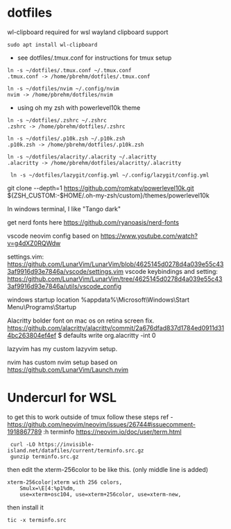 # dotfiles
wl-clipboard required for wsl wayland clipboard support
```
sudo apt install wl-clipboard
```

- see dotfiles/.tmux.conf for instructions for tmux setup
```
ln -s ~/dotfiles/.tmux.conf ~/.tmux.conf
.tmux.conf -> /home/pbrehm/dotfiles/.tmux.conf
```

```
ln -s ~/dotfiles/nvim ~/.config/nvim
nvim -> /home/pbrehm/dotfiles/nvim
```

- using oh my zsh with powerlevel10k theme
```
ln -s ~/dotfiles/.zshrc ~/.zshrc
.zshrc -> /home/pbrehm/dotfiles/.zshrc
```

```
ln -s ~/dotfiles/.p10k.zsh ~/.p10k.zsh
.p10k.zsh -> /home/pbrehm/dotfiles/.p10k.zsh
```

```
ln -s ~/dotfiles/alacrity/.alacrity ~/.alacritty
.alacritty -> /home/pbrehm/dotfiles/alacritty/.alacritty
```

```
 ln -s ~/dotfiles/lazygit/config.yml ~/.config/lazygit/config.yml
```
git clone --depth=1 https://github.com/romkatv/powerlevel10k.git ${ZSH_CUSTOM:-$HOME/.oh-my-zsh/custom}/themes/powerlevel10k


In windows terminal, I like "Tango dark"

get nerd fonts here
https://github.com/ryanoasis/nerd-fonts

vscode neovim config based on
https://www.youtube.com/watch?v=g4dXZ0RQWdw

settings.vim: https://github.com/LunarVim/LunarVim/blob/4625145d0278d4a039e55c433af9916d93e7846a/vscode/settings.vim
vscode keybindings and setting: https://github.com/LunarVim/LunarVim/tree/4625145d0278d4a039e55c433af9916d93e7846a/utils/vscode_config

windows startup location
%appdata%\Microsoft\Windows\Start Menu\Programs\Startup

Alacritty bolder font on mac os on retina screen fix.
https://github.com/alacritty/alacritty/commit/2a676dfad837d1784ed0911d314bc263804ef4ef
$ defaults write org.alacritty -int 0

lazyvim has my custom lazyvim setup.

nvim has custom nvim setup based on https://github.com/LunarVim/Launch.nvim

# Undercurl for WSL

 to get this to work outside of tmux follow these steps
 ref - https://github.com/neovim/neovim/issues/26744#issuecomment-1918867789
 :h terminfo https://neovim.io/doc/user/term.html

```
 curl -LO https://invisible-island.net/datafiles/current/terminfo.src.gz
 gunzip terminfo.src.gz
```
then edit the xterm-256color to be like this. (only middle line is added)

```
xterm-256color|xterm with 256 colors,
	Smulx=\E[4:%p1%dm,
	use=xterm+osc104, use=xterm+256color, use=xterm-new,
```

then install it

```
tic -x terminfo.src
```

